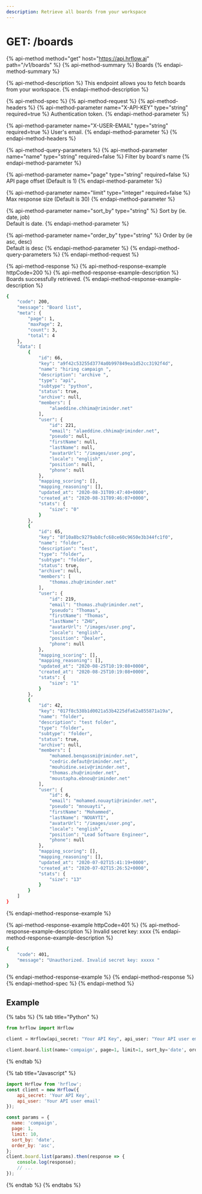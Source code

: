 ```yaml
---
description: Retrieve all boards from your workspace
---
```


# GET: /boards

{% api-method method="get" host="https://api.hrflow.ai" path="/v1/boards" %}
{% api-method-summary %}
Boards
{% endapi-method-summary %}

{% api-method-description %}
This endpoint allows you to fetch boards from your workspace.
{% endapi-method-description %}

{% api-method-spec %}
{% api-method-request %}
{% api-method-headers %}
{% api-method-parameter name="X-API-KEY" type="string" required=true %}
Authentication token.
{% endapi-method-parameter %}

{% api-method-parameter name="X-USER-EMAIL" type="string" required=true %}
User's email.
{% endapi-method-parameter %}
{% endapi-method-headers %}

{% api-method-query-parameters %}
{% api-method-parameter name="name" type="string" required=false %}
Filter by board's name
{% endapi-method-parameter %}

{% api-method-parameter name="page" type="string" required=false %}
API page offset \(Default is 1\)
{% endapi-method-parameter %}

{% api-method-parameter name="limit" type="integer" required=false %}
Max response size \(Default is 30\)
{% endapi-method-parameter %}

{% api-method-parameter name="sort\_by" type="string" %}
Sort by \(ie. date, job\)  
Default is date.
{% endapi-method-parameter %}

{% api-method-parameter name="order\_by" type="string" %}
Order by \(ie asc, desc\)  
Default is desc
{% endapi-method-parameter %}
{% endapi-method-query-parameters %}
{% endapi-method-request %}

{% api-method-response %}
{% api-method-response-example httpCode=200 %}
{% api-method-response-example-description %}
Boards successfully retrieved.
{% endapi-method-response-example-description %}

```bash
{
    "code": 200,
    "message": "Board list",
    "meta": {
        "page": 1,
        "maxPage": 2,
        "count": 3,
        "total": 4
    },
    "data": [
        {
            "id": 66,
            "key": "a9f42c53255d3774a0b997849ea1d52cc3192f4d",
            "name": "hiring campaign ",
            "description": "archive ",
            "type": "api",
            "subtype": "python",
            "status": true,
            "archive": null,
            "members": [
                "alaeddine.chhima@riminder.net"
            ],
            "user": {
                "id": 221,
                "email": "alaeddine.chhima@riminder.net",
                "pseudo": null,
                "firstName": null,
                "lastName": null,
                "avatarUrl": "/images/user.png",
                "locale": "english",
                "position": null,
                "phone": null
            },
            "mapping_scoring": [],
            "mapping_reasoning": [],
            "updated_at": "2020-08-31T09:47:40+0000",
            "created_at": "2020-08-31T09:46:07+0000",
            "stats": {
                "size": "0"
            }
        },
        {
            "id": 65,
            "key": "8f10a8bc9279ab8cfc68ce60c9650e3b344fc1f0",
            "name": "folder",
            "description": "test",
            "type": "folder",
            "subtype": "folder",
            "status": true,
            "archive": null,
            "members": [
                "thomas.zhu@riminder.net"
            ],
            "user": {
                "id": 219,
                "email": "thomas.zhu@riminder.net",
                "pseudo": "Thomas",
                "firstName": "Thomas",
                "lastName": "ZHU",
                "avatarUrl": "/images/user.png",
                "locale": "english",
                "position": "Dealer",
                "phone": null
            },
            "mapping_scoring": [],
            "mapping_reasoning": [],
            "updated_at": "2020-08-25T10:19:08+0000",
            "created_at": "2020-08-25T10:19:08+0000",
            "stats": {
                "size": "1"
            }
        },
        {
            "id": 42,
            "key": "017f8c538b1d0021a53b4225dfa62a855871a19a",
            "name": "folder",
            "description": "test folder",
            "type": "folder",
            "subtype": "folder",
            "status": true,
            "archive": null,
            "members": [
                "mohamed.benqassmi@riminder.net",
                "cedric.defaut@riminder.net",
                "mouhidine.seiv@riminder.net",
                "thomas.zhu@riminder.net",
                "moustapha.ebnou@riminder.net"
            ],
            "user": {
                "id": 6,
                "email": "mohamed.nouayti@riminder.net",
                "pseudo": "mnouayti",
                "firstName": "Mohammed",
                "lastName": "NOUAYTI",
                "avatarUrl": "/images/user.png",
                "locale": "english",
                "position": "Lead Software Engineer",
                "phone": null
            },
            "mapping_scoring": [],
            "mapping_reasoning": [],
            "updated_at": "2020-07-02T15:41:19+0000",
            "created_at": "2020-07-02T15:26:52+0000",
            "stats": {
                "size": "13"
            }
        }
    ]
}
```
{% endapi-method-response-example %}

{% api-method-response-example httpCode=401 %}
{% api-method-response-example-description %}
Invalid secret key: xxxx
{% endapi-method-response-example-description %}

```bash
{
    "code": 401,
    "message": "Unauthorized. Invalid secret key: xxxxx "
}
```
{% endapi-method-response-example %}
{% endapi-method-response %}
{% endapi-method-spec %}
{% endapi-method %}

## Example

{% tabs %}
{% tab title="Python" %}
```python
from hrflow import Hrflow

client = Hrflow(api_secret: "Your API Key", api_user: "Your API user email")

client.board.list(name='compaign', page=1, limit=1, sort_by='date', order_by'asc')
```
{% endtab %}

{% tab title="Javascript" %}
```javascript
import Hrflow from 'hrflow';
const client = new Hrflow({ 
    api_secret: 'Your API Key',
    api_user: 'Your API user email' 
});

const params = {
  name: 'compaign',
  page: 1,
  limit: 10,
  sort_by: 'date',
  order_by: 'asc',
};
client.board.list(params).then(response => {
    console.log(response);
    // ...
});
```
{% endtab %}
{% endtabs %}

